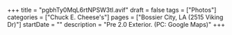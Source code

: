 +++
title = "pgbhTy0MqL6rtNPSW3tl.avif"
draft = false
tags = ["Photos"]
categories = ["Chuck E. Cheese's"]
pages = ["Bossier City, LA (2515 Viking Dr)"]
startDate = ""
description = "Pre 2.0 Exterior. (PC: Google Maps)"
+++
